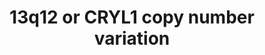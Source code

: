 ---
annotations:
- id: DOID:0060429
  parent: genetic disease
  type: Disease Ontology
  value: chromosomal duplication syndrome
- id: DOID:0060388
  parent: genetic disease
  type: Disease Ontology
  value: chromosomal deletion syndrome
- id: PW:0000013
  parent: disease pathway
  type: Pathway Ontology
  value: disease pathway
authors:
- Fehrhart
description: 'Deletion or duplication of the CRYL1 gene located at chromosome 13q12
  (chr13:20977806-21100012 (GRCh37)) is a risk factor for psychiatric disorders (Kirov
  et al. 2014).  '
last-edited: 2023-08-07
organisms:
- Homo sapiens
redirect_from:
- /index.php/Pathway:WP5405
- /instance/WP5405
- /instance/WP5405_r127147
revision: r127147
schema-jsonld:
- '@context': https://schema.org/
  '@id': https://wikipathways.github.io/pathways/WP5405.html
  '@type': Dataset
  creator:
    '@type': Organization
    name: WikiPathways
  description: 'Deletion or duplication of the CRYL1 gene located at chromosome 13q12
    (chr13:20977806-21100012 (GRCh37)) is a risk factor for psychiatric disorders
    (Kirov et al. 2014).  '
  keywords:
  - 3-dehydro-L-gulonate
  - CRYL1
  - Cibacron blue
  - L-gulonate
  - Malonate
  - NAD+
  - NADH
  license: CC0
  name: '13q12 or CRYL1 copy number variation '
seo: CreativeWork
title: '13q12 or CRYL1 copy number variation '
wpid: WP5405
---